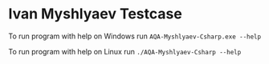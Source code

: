 # Ivan Myshlyaev Testcase

To run program with help on Windows run `AQA-Myshlyaev-Csharp.exe --help`

To run program with help on Linux run `./AQA-Myshlyaev-Csharp --help`
